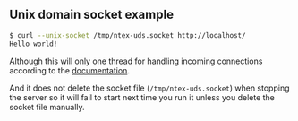 ## Unix domain socket example

```bash
$ curl --unix-socket /tmp/ntex-uds.socket http://localhost/
Hello world!
```

Although this will only one thread for handling incoming connections 
according to the 
[documentation](https://docs.rs/ntex/latest/ntex/web/struct.HttpServer.html#method.bind_uds).

And it does not delete the socket file (`/tmp/ntex-uds.socket`) when stopping
the server so it will fail to start next time you run it unless you delete
the socket file manually.
